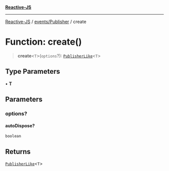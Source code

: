 [**Reactive-JS**](../../../README.md)

***

[Reactive-JS](../../../README.md) / [events/Publisher](../README.md) / create

# Function: create()

> **create**\<`T`\>(`options`?): [`PublisherLike`](../../interfaces/PublisherLike.md)\<`T`\>

## Type Parameters

• **T**

## Parameters

### options?

#### autoDispose?

`boolean`

## Returns

[`PublisherLike`](../../interfaces/PublisherLike.md)\<`T`\>
